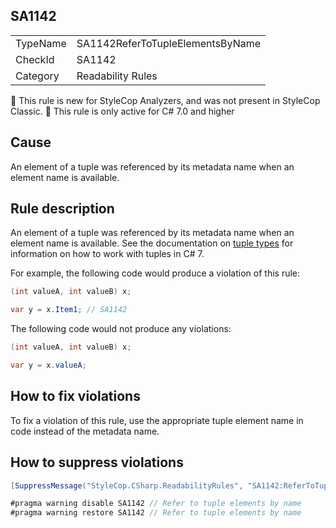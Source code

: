 ## SA1142

<table>
<tr>
  <td>TypeName</td>
  <td>SA1142ReferToTupleElementsByName</td>
</tr>
<tr>
  <td>CheckId</td>
  <td>SA1142</td>
</tr>
<tr>
  <td>Category</td>
  <td>Readability Rules</td>
</tr>
</table>

:memo: This rule is new for StyleCop Analyzers, and was not present in StyleCop Classic.
:memo: This rule is only active for C# 7.0 and higher

## Cause

An element of a tuple was referenced by its metadata name when an element name is available.

## Rule description

An element of a tuple was referenced by its metadata name when an element name is available. See the documentation on [tuple types](https://docs.microsoft.com/en-us/dotnet/csharp/tuples) for information on how to work with tuples in C# 7.

For example, the following code would produce a violation of this rule:

```csharp
(int valueA, int valueB) x;

var y = x.Item1; // SA1142
```

The following code would not produce any violations:

```csharp
(int valueA, int valueB) x;

var y = x.valueA;
```

## How to fix violations

To fix a violation of this rule, use the appropriate tuple element name in code instead of the metadata name.

## How to suppress violations

```csharp
[SuppressMessage("StyleCop.CSharp.ReadabilityRules", "SA1142:ReferToTupleElementsByName", Justification = "Reviewed.")]
```

```csharp
#pragma warning disable SA1142 // Refer to tuple elements by name
#pragma warning restore SA1142 // Refer to tuple elements by name
```
